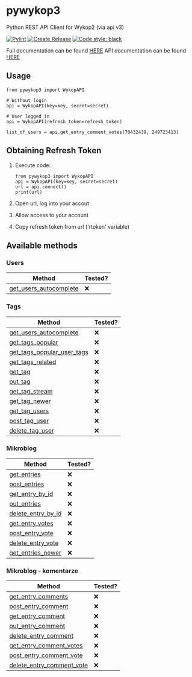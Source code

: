 # pywykop3

Python REST API Client for Wykop2 (via api v3)

[![Pylint](https://github.com/KaiserMovet/pywykop3/actions/workflows/pylint.yml/badge.svg)](https://github.com/KaiserMovet/pywykop3/actions/workflows/pylint.yml)
[![Create Release](https://github.com/KaiserMovet/pywykop3/actions/workflows/create_release.yml/badge.svg)](https://github.com/KaiserMovet/pywykop3/actions/workflows/create_release.yml)
[![Code style: black](https://img.shields.io/badge/code%20style-black-000000.svg)](https://github.com/psf/black)

Full documentation can be found [HERE](https://kaisermovet.github.io/pywykop3/index.html)
API documentation can be found [HERE](https://kaisermovet.github.io/pywykop3/api.html)

## Usage

    from pywykop3 import WykopAPI

    # Without login
    api = WykopAPI(key=key, secret=secret)

    # User logged in
    api = WykopAPI(refresh_token=refresh_token)

    list_of_users = api.get_entry_comment_votes(70432439, 249723413)

## Obtaining Refresh Token

1.  Execute code:

        from pywykop3 import WykopAPI
        api = WykopAPI(key=key, secret=secret)
        url = api.connect()
        print(url)

2.  Open url, log into your accout
3.  Allow access to your account
4.  Copy refresh token from url ('rtoken' variable)

## Available methods

### Users

| Method                                                                                                                 | Tested? |
| ---------------------------------------------------------------------------------------------------------------------- | ------- |
| [get_users_autocomplete](https://kaisermovet.github.io/pywykop3/api.html#pywykop3.api.WykopAPI.get_users_autocomplete) | ❌      |

### Tags

| Method                                                                                                                         | Tested? |
| ------------------------------------------------------------------------------------------------------------------------------ | ------- |
| [get_users_autocomplete](https://kaisermovet.github.io/pywykop3/api.html#pywykop3.api.WykopAPI.get_users_autocomplete)         | ❌      |
| [get_tags_popular](https://kaisermovet.github.io/pywykop3/api.html#pywykop3.api.WykopAPI.get_tags_popular)                     | ❌      |
| [get_tags_popular_user_tags](https://kaisermovet.github.io/pywykop3/api.html#pywykop3.api.WykopAPI.get_tags_popular_user_tags) | ❌      |
| [get_tags_related](https://kaisermovet.github.io/pywykop3/api.html#pywykop3.api.WykopAPI.get_tags_related)                     | ❌      |
| [get_tag](https://kaisermovet.github.io/pywykop3/api.html#pywykop3.api.WykopAPI.get_tag)                                       | ❌      |
| [put_tag](https://kaisermovet.github.io/pywykop3/api.html#pywykop3.api.WykopAPI.put_tag)                                       | ❌      |
| [get_tag_stream](https://kaisermovet.github.io/pywykop3/api.html#pywykop3.api.WykopAPI.get_tag_stream)                         | ❌      |
| [get_tag_newer](https://kaisermovet.github.io/pywykop3/api.html#pywykop3.api.WykopAPI.get_tag_newer)                           | ❌      |
| [get_tag_users](https://kaisermovet.github.io/pywykop3/api.html#pywykop3.api.WykopAPI.get_tag_users)                           | ❌      |
| [post_tag_user](https://kaisermovet.github.io/pywykop3/api.html#pywykop3.api.WykopAPI.post_tag_user)                           | ❌      |
| [delete_tag_user](https://kaisermovet.github.io/pywykop3/api.html#pywykop3.api.WykopAPI.delete_tag_user)                       | ❌      |

### Mikroblog

| Method                                                                                                             | Tested? |
| ------------------------------------------------------------------------------------------------------------------ | ------- |
| [get_entries](<(https://kaisermovet.github.io/pywykop3/api.html#pywykop3.api.WykopAPI.get_entries)>)               | ❌      |
| [post_entries](<(https://kaisermovet.github.io/pywykop3/api.html#pywykop3.api.WykopAPI.post_entries)>)             | ❌      |
| [get_entry_by_id](<(https://kaisermovet.github.io/pywykop3/api.html#pywykop3.api.WykopAPI.get_entry_by_id)>)       | ❌      |
| [put_entries](<(https://kaisermovet.github.io/pywykop3/api.html#pywykop3.api.WykopAPI.put_entries)>)               | ❌      |
| [delete_entry_by_id](<(https://kaisermovet.github.io/pywykop3/api.html#pywykop3.api.WykopAPI.delete_entry_by_id)>) | ❌      |
| [get_entry_votes](<(https://kaisermovet.github.io/pywykop3/api.html#pywykop3.api.WykopAPI.get_entry_votes)>)       | ❌      |
| [post_entry_vote](<(https://kaisermovet.github.io/pywykop3/api.html#pywykop3.api.WykopAPI.post_entry_vote)>)       | ❌      |
| [delete_entry_vote](<(https://kaisermovet.github.io/pywykop3/api.html#pywykop3.api.WykopAPI.delete_entry_vote)>)   | ❌      |
| [get_entries_newer](<(https://kaisermovet.github.io/pywykop3/api.html#pywykop3.api.WykopAPI.get_entries_newer)>)   | ❌      |

### Mikroblog - komentarze

| Method                                                                                                                       | Tested? |
| ---------------------------------------------------------------------------------------------------------------------------- | ------- |
| [get_entry_comments](https://kaisermovet.github.io/pywykop3/api.html#pywykop3.api.WykopAPI.get_entry_comments)               | ❌      |
| [post_entry_comment](https://kaisermovet.github.io/pywykop3/api.html#pywykop3.api.WykopAPI.post_entry_comment)               | ❌      |
| [get_entry_comment](https://kaisermovet.github.io/pywykop3/api.html#pywykop3.api.WykopAPI.get_entry_comment)                 | ❌      |
| [put_entry_comment](https://kaisermovet.github.io/pywykop3/api.html#pywykop3.api.WykopAPI.put_entry_comment)                 | ❌      |
| [delete_entry_comment](https://kaisermovet.github.io/pywykop3/api.html#pywykop3.api.WykopAPI.delete_entry_comment)           | ❌      |
| [get_entry_comment_votes](https://kaisermovet.github.io/pywykop3/api.html#pywykop3.api.WykopAPI.get_entry_comment_votes)     | ❌      |
| [post_entry_comment_vote](https://kaisermovet.github.io/pywykop3/api.html#pywykop3.api.WykopAPI.post_entry_comment_vote)     | ❌      |
| [delete_entry_comment_vote](https://kaisermovet.github.io/pywykop3/api.html#pywykop3.api.WykopAPI.delete_entry_comment_vote) | ❌      |
